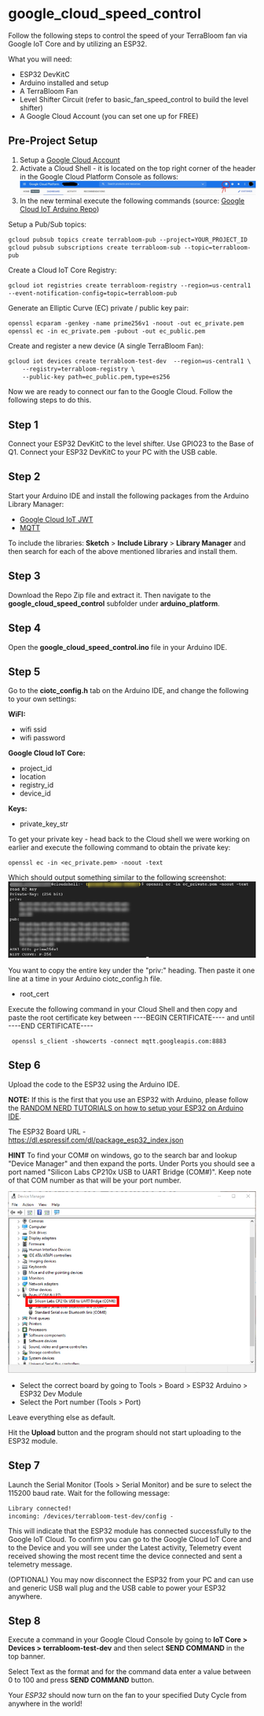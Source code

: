 # google_cloud_speed_control
Follow the following steps to control the speed of your TerraBloom fan via Google IoT Core and by utilizing an ESP32.

What you will need:
- ESP32 DevKitC
- Arduino installed and setup
- A TerraBloom Fan
- Level Shifter Circuit (refer to basic_fan_speed_control to build the level shifter)
- A Google Cloud Account (you can set one up for FREE)

## Pre-Project Setup
1. Setup a [Google Cloud Account](https://cloud.google.com/)
2. Activate a Cloud Shell - it is located on the top right corner of the header in the Google Cloud Platform Console as follows:
![Preproject Instruction 2](../res/preproject-1.jpg)
3. In the new terminal execute the following commands (source: [Google Cloud IoT Arduino Repo](https://github.com/GoogleCloudPlatform/google-cloud-iot-arduino))

Setup a Pub/Sub topics:
```
gcloud pubsub topics create terrabloom-pub --project=YOUR_PROJECT_ID
gcloud pubsub subscriptions create terrabloom-sub --topic=terrabloom-pub
```

Create a Cloud IoT Core Registry:
```
gcloud iot registries create terrabloom-registry --region=us-central1 --event-notification-config=topic=terrabloom-pub
```

Generate an Elliptic Curve (EC) private / public key pair:
```
openssl ecparam -genkey -name prime256v1 -noout -out ec_private.pem
openssl ec -in ec_private.pem -pubout -out ec_public.pem
```

Create and register a new device (A single TerraBloom Fan):
```
gcloud iot devices create terrabloom-test-dev  --region=us-central1 \
    --registry=terrabloom-registry \
    --public-key path=ec_public.pem,type=es256
```

Now we are ready to connect our fan to the Google Cloud. Follow the following steps to do this.

## Step 1
Connect your ESP32 DevKitC to the level shifter. Use GPIO23 to the Base of Q1. Connect your ESP32 DevKitC to your PC with the USB cable.

## Step 2
Start your Arduino IDE and install the following packages from the Arduino Library Manager:
- [Google Cloud IoT JWT](https://github.com/GoogleCloudPlatform/google-cloud-iot-arduino)
- [MQTT](https://github.com/256dpi/arduino-mqtt)

To include the libraries: **Sketch** > **Include Library** > **Library Manager** and then search for each of the above mentioned libraries and install them.

## Step 3
Download the Repo Zip file and extract it. Then navigate to the **google_cloud_speed_control** subfolder under **arduino_platform**.

## Step 4
Open the **google_cloud_speed_control.ino** file in your Arduino IDE.

## Step 5
Go to the **ciotc_config.h** tab on the Arduino IDE, and change the following to your own settings:

__WiFI:__
- wifi ssid
- wifi password

__Google Cloud IoT Core:__
- project_id
- location
- registry_id
- device_id

__Keys:__
- private_key_str

To get your private key - head back to the Cloud shell we were working on earlier and execute the following command to obtain the private key:
```
openssl ec -in <ec_private.pem> -noout -text
```
Which should output something similar to the following screenshot:
![Private Key Screenshot](../res/priv_key_sc.jpg)

You want to copy the entire key under the "priv:" heading. Then paste it one line at a time in your Arduino ciotc_config.h file.

- root_cert

Execute the following command in your Cloud Shell and then copy and paste the root certificate key between ----BEGIN CERTIFICATE---- and until ----END CERTIFICATE----
```
 openssl s_client -showcerts -connect mqtt.googleapis.com:8883
```

## Step 6
Upload the code to the ESP32 using the Arduino IDE.

**NOTE:** If this is the first that you use an ESP32 with Arduino, please follow the [RANDOM NERD TUTORIALS on how to setup your ESP32 on Arduino IDE](https://randomnerdtutorials.com/installing-the-esp32-board-in-arduino-ide-windows-instructions/).

The ESP32 Board URL - https://dl.espressif.com/dl/package_esp32_index.json

**HINT** To find your COM# on windows, go to the search bar and lookup "Device Manager" and then expand the ports. Under Ports you should see a port named "Silicon Labs CP210x USB to UART Bridge (COM#)". Keep note of that COM number as that will be your port number.

![Device Manager COM View](../res/device_manager_com.jpg)

- Select the correct board by going to Tools > Board > ESP32 Arduino > ESP32 Dev Module
- Select the Port number (Tools > Port)

Leave everything else as default.

Hit the **Upload** button and the program should not start uploading to the ESP32 module.

## Step 7
Launch the Serial Monitor (Tools > Serial Monitor) and be sure to select the 115200 baud rate. Wait for the following message:
```
Library connected!
incoming: /devices/terrabloom-test-dev/config - 
```
This will indicate that the ESP32 module has connected successfully to the Google IoT Cloud. To confirm you can go to the Google Cloud IoT Core and to the Device and you will see under the Latest activity, Telemetry event received showing the most recent time the device connected and sent a telemetry message.

(OPTIONAL) You may now disconnect the ESP32 from your PC and can use and generic USB wall plug and the USB cable to power your ESP32 anywhere.

## Step 8
Execute a command in your Google Cloud Console by going to **IoT Core > Devices > terrabloom-test-dev** and then select **SEND COMMAND** in the top banner. 

Select Text as the format and for the command data enter a value between 0 to 100 and press **SEND COMMAND** button.

Your _ESP32_ should now turn on the fan to your specified Duty Cycle from anywhere in the world!

